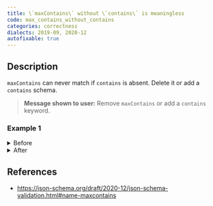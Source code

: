 ```yaml
---
title: \`maxContains\` without \`contains\` is meaningless
code: max_contains_without_contains
categories: correctness
dialects: 2019-09, 2020-12
autofixable: true
---
```


## Description
`maxContains` can never match if `contains` is absent. Delete it or add a `contains` schema.

> **Message shown to user:**
> Remove `maxContains` or add a `contains` keyword.

### Example 1
<details><summary>Before</summary>

```json
{
  "$schema": "https://json-schema.org/draft/2019-09/schema",
  "type": "array",
  "maxContains": 1
}
```
</details>

<details><summary>After</summary>

```json
{
  "$schema": "https://json-schema.org/draft/2019-09/schema",
  "type": "array"
}
```
</details>

## References
* <https://json-schema.org/draft/2020-12/json-schema-validation.html#name-maxcontains>
